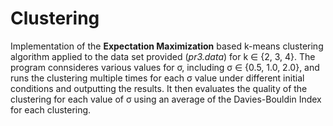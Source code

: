 # Clustering 
Implementation of the **Expectation Maximization** based k-means clustering algorithm applied to the data set provided (*pr3.data*) for k ∈ {2, 3, 4}. 
The program connsideres various values for σ, including σ ∈ {0.5, 1.0, 2.0}, and runs the clustering multiple times for each σ value under different initial conditions and outputting the results.
It then evaluates the quality of the clustering for each value of σ using an average of the Davies-Bouldin Index for each clustering.
